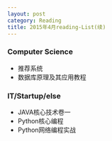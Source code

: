```yaml
---
layout: post
category: Reading
title: 2015年4月reading-List(续)
---
```


### Computer Science

* 推荐系统
* 数据库原理及其应用教程

### IT/Startup/else

* JAVA核心技术卷一
* Python核心编程
* Python网络编程实战




